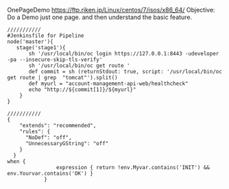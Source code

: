 OnePageDemo
https://ftp.riken.jp/Linux/centos/7/isos/x86_64/
Objective: Do a Demo just one page.
           and then understand the basic feature.
```     
///////////
#Jenkinsfile for Pipeline
node('master'){
   stage('stage1'){
       sh '/usr/local/bin/oc login https://127.0.0.1:8443 -udeveloper -pa --insecure-skip-tls-verify'
       sh '/usr/local/bin/oc get route ' 
       def commit = sh (returnStdout: true, script: '/usr/local/bin/oc get route | grep  "tomcat"').split()
       def myurl = "account-management-api-web/healthcheck"
       echo "http://${commit[1]}/${myurl}"
    }
}

///////////
{
    "extends": "recommended",
    "rules": {
      "NoDef": "off",
      "UnnecessaryGString": "off"
    }
  }
when {
                expression { return !env.Myvar.contains('INIT') && env.Yourvar.contains('OK') }
            }
```

